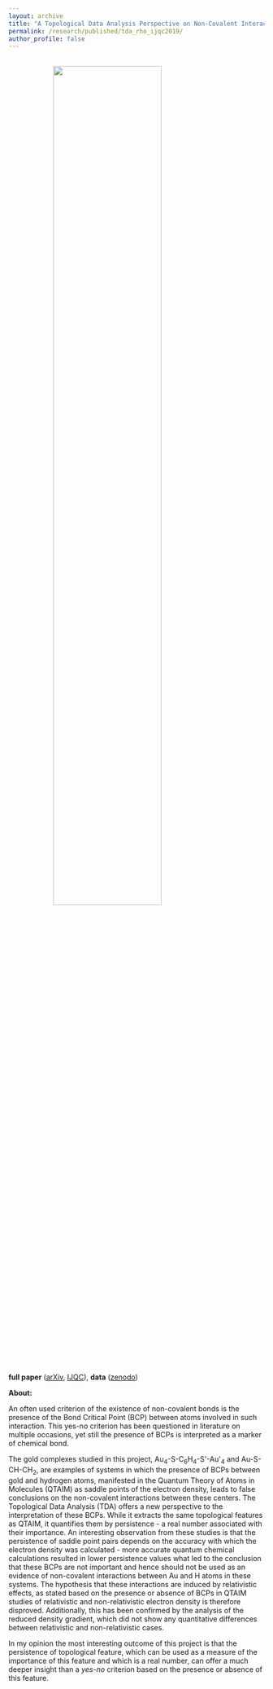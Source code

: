 ```yaml
---
layout: archive
title: "A Topological Data Analysis Perspective on Non-Covalent Interactions in Relativistic Calculations"
permalink: /research/published/tda_rho_ijqc2019/
author_profile: false
---
```


<br>

<html>
<head>
<meta name="viewport" content="width=device-width, initial-scale=1">
<style>
img {
  display: block;
  margin-left: auto;
  margin-right: auto;
}
</style>
</head>
<body>

<img src="{{site.baseurl}}/assets/images/teaser2mod.png" alt="" style="width: 65%;" align="middle">

</body>
</html>

<br>

**full paper** ([arXiv](https://arxiv.org/abs/1908.00911), [IJQC](https://onlinelibrary.wiley.com/doi/10.1002/qua.26133)), **data** ([zenodo](https://zenodo.org/record/3358788#.XhIEz9-E45k)) 


**About:**


An often used criterion of the existence of non-covalent bonds is the presence of the Bond Critical Point (BCP) between atoms involved in such interaction. This yes-no criterion has been questioned in literature on multiple occasions, yet still the presence of BCPs is interpreted as a marker of chemical bond.

The gold complexes studied in this project, Au<sub>4</sub>-S-C<sub>6</sub>H<sub>4</sub>-S'-Au'<sub>4</sub>  and Au-S-CH-CH<sub>2</sub>, 
are examples of systems in which the presence of BCPs between gold and hydrogen atoms, manifested in the Quantum Theory of Atoms in Molecules (QTAIM) as saddle points of the electron density, leads to false conclusions on the non-covalent interactions between these centers.
The Topological Data Analysis (TDA) offers a new perspective to the interpretation of these BCPs. 
While it extracts the same topological features as QTAIM, it quantifies them by persistence - a real number associated with their importance.
An interesting observation from these studies is that the persistence of saddle point pairs depends on the accuracy with which the electron density was calculated - more accurate quantum chemical calculations resulted in lower persistence values what led to the conclusion that these BCPs are not important and hence should not be used as an evidence of non-covalent interactions between Au and H atoms in these systems.
The hypothesis that these interactions are induced by relativistic effects, as stated based on the presence or absence of BCPs in QTAIM studies of relativistic and non-relativistic electron density is therefore disproved. Additionally, this has been confirmed by the analysis of the reduced density gradient, which did not show any quantitative differences between relativistic and non-relativistic cases.

In my opinion the most interesting outcome of this project is that the persistence of topological feature, which can be used as a measure of the importance of this feature and which is a real number,
can offer a much deeper insight than a *yes-no* criterion based on the presence or absence of this feature.

